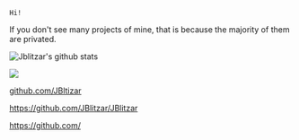 [//]: # (a)
`Hi!`

If you don't see many projects of mine, that is because the majority of them are privated.


![Jblitzar's github stats](https://github-readme-stats.vercel.app/api?username=jblitzar&show_icons=true&theme=transparent&include_all_commits=true)


![](https://github-readme-streak-stats.herokuapp.com?user=JBlitzar)


[github.com/JBltizar
](https://github.com/Jblitzar)

https://github.com/JBlitzar/JBlitzar

https://github.com/
